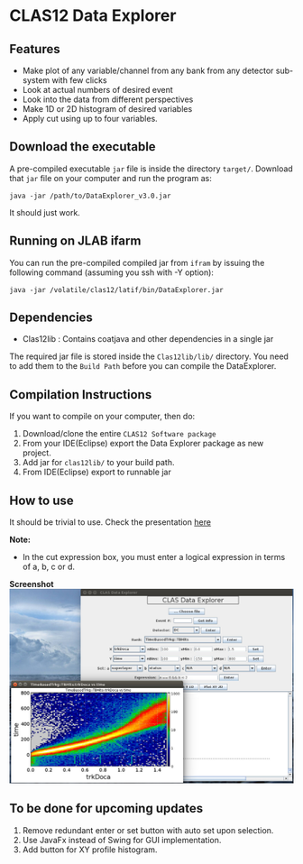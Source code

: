 CLAS12 Data Explorer
=======================

Features
----------

 - Make plot of any variable/channel from any bank from any detector sub-system with few clicks 
 - Look at actual numbers of desired event
 - Look into the data from different perspectives
 - Make 1D or 2D histogram of desired variables
 - Apply cut using up to four variables.


Download the executable
-----------------------
A pre-compiled executable ```jar``` file is inside the directory ```target/```. Download that ```jar``` file on your computer and run the program as:

```
java -jar /path/to/DataExplorer_v3.0.jar
```

It should just work.


Running on JLAB ifarm
---------------------
You can run the pre-compiled compiled jar from ```ifram``` by issuing the following command (assuming you ssh with -Y option):
```
java -jar /volatile/clas12/latif/bin/DataExplorer.jar
```

Dependencies
--------------

 - Clas12lib : Contains coatjava and other dependencies in a single jar

The required jar file is stored inside the ```Clas12lib/lib/``` directory. You need to add them to the ```Build Path``` before you can compile the DataExplorer. 

Compilation Instructions
------------------------

If you want to compile on your computer, then do:

1. Download/clone the entire ```CLAS12 Software package```
2. From your IDE(Eclipse) export the Data Explorer package as new project.
3. Add jar for ```clas12lib/``` to your build path.
4. From IDE(Eclipse) export to runnable jar

How to use
----------
It should be trivial to use.
Check the presentation [here](https://userweb.jlab.org/~latif/Hall_B/DC_Update_CalCom_meeting_July14_2017.pdf)

**Note:**
- In the cut expression box, you must enter a logical expression in terms of a, b, c or d. 


**Screenshot**
![Demo](Demo.jpg)


To be done for upcoming updates
-------------------------------

1. Remove redundant enter or set button with auto set upon selection.
2. Use JavaFx instead of Swing for GUI implementation.
3. Add button for XY profile histogram.

